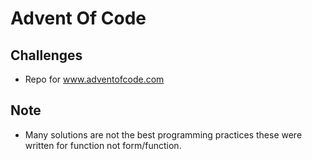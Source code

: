 # Advent Of Code
## Challenges

* Repo for www.adventofcode.com

## Note

* Many solutions are not the best programming practices these were written for function not form/function.
